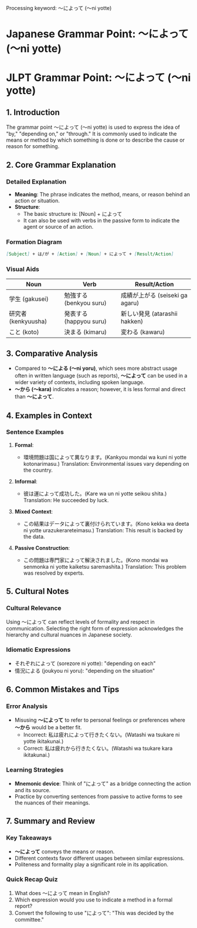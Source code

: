Processing keyword: ～によって (〜ni yotte)
# Japanese Grammar Point: ～によって (〜ni yotte)
# JLPT Grammar Point: ～によって (〜ni yotte)
## 1. Introduction
The grammar point ～によって (〜ni yotte) is used to express the idea of "by," "depending on," or "through." It is commonly used to indicate the means or method by which something is done or to describe the cause or reason for something. 
## 2. Core Grammar Explanation
### Detailed Explanation
- **Meaning**: The phrase indicates the method, means, or reason behind an action or situation.
- **Structure**: 
  - The basic structure is: [Noun] + によって
  - It can also be used with verbs in the passive form to indicate the agent or source of an action.
### Formation Diagram
```markdown
[Subject] + は/が + [Action] + [Noun] + によって + [Result/Action]
```
### Visual Aids
| Noun | Verb | Result/Action  |
|------|------|----------------|
| 学生 (gakusei) | 勉強する (benkyou suru) | 成績が上がる (seiseki ga agaru) |
| 研究者 (kenkyuusha) | 発表する (happyou suru) | 新しい発見 (atarashii hakken) |
| こと (koto) | 決まる (kimaru) | 変わる (kawaru) |
## 3. Comparative Analysis
- Compared to **～による (〜ni yoru)**, which sees more abstract usage often in written language (such as reports), **～によって** can be used in a wider variety of contexts, including spoken language.
- **～から (〜kara)** indicates a reason; however, it is less formal and direct than **～によって**.
## 4. Examples in Context
### Sentence Examples
1. **Formal**:
   - 環境問題は国によって異なります。(Kankyou mondai wa kuni ni yotte kotonarimasu.)
     Translation: Environmental issues vary depending on the country.
   
2. **Informal**:
   - 彼は運によって成功した。(Kare wa un ni yotte seikou shita.)
     Translation: He succeeded by luck.
   
3. **Mixed Context**:
   - この結果はデータによって裏付けられています。(Kono kekka wa deeta ni yotte urazukerareteimasu.)
     Translation: This result is backed by the data.
4. **Passive Construction**:
   - この問題は専門家によって解決されました。(Kono mondai wa senmonka ni yotte kaiketsu saremashita.)
     Translation: This problem was resolved by experts.
## 5. Cultural Notes
### Cultural Relevance
Using ～によって can reflect levels of formality and respect in communication. Selecting the right form of expression acknowledges the hierarchy and cultural nuances in Japanese society.
### Idiomatic Expressions
- それぞれによって (sorezore ni yotte): "depending on each"
- 情況による (joukyou ni yoru): "depending on the situation"
## 6. Common Mistakes and Tips
### Error Analysis
- Misusing **〜によって** to refer to personal feelings or preferences where **〜から** would be a better fit.
  - Incorrect: 私は疲れによって行きたくない。(Watashi wa tsukare ni yotte ikitakunai.)
  - Correct: 私は疲れから行きたくない。(Watashi wa tsukare kara ikitakunai.)
### Learning Strategies
- **Mnemonic device**: Think of "によって" as a bridge connecting the action and its source.
- Practice by converting sentences from passive to active forms to see the nuances of their meanings.
## 7. Summary and Review
### Key Takeaways
- **〜によって** conveys the means or reason.
- Different contexts favor different usages between similar expressions.
- Politeness and formality play a significant role in its application.
### Quick Recap Quiz
1. What does ～によって mean in English?
2. Which expression would you use to indicate a method in a formal report?
3. Convert the following to use "によって": "This was decided by the committee."
